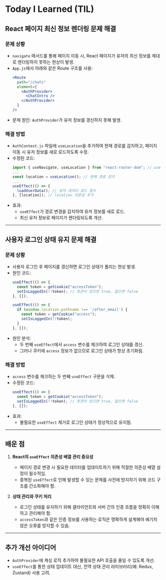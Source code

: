 # Today I Learned (TIL)

## **React 페이지 최신 정보 렌더링 문제 해결**
### 문제 상황
- `navigate` 메서드를 통해 페이지 이동 시, React 페이지가 유저의 최신 정보를 제대로 렌더링하지 못하는 현상이 발생.
- `App.js`에서 아래와 같은 Route 구조를 사용:
  ```jsx
  <Route
    path="/chats"
    element={
      <AuthProvider>
        <ChatIntro />
      </AuthProvider>
    }
  />
  ```
- 문제 원인: `AuthProvider`가 유저 정보를 갱신하지 못해 발생.

### 해결 방법
- `AuthContext.js` 파일에 `useLocation`을 추가하여 현재 경로를 감지하고, 페이지 이동 시 유저 정보를 새로 로드하도록 수정.
- 수정된 코드:
  ```javascript
  import { useNavigate, useLocation } from "react-router-dom"; // useLocation 추가
  ...
  const location = useLocation(); // 현재 경로 감지
  ...
  useEffect(() => {
    loadUserData(); // 유저 데이터 로드 함수
  }, [location]); // location 의존성 추가
  ```
- 효과:
  - `useEffect`가 경로 변경을 감지하여 유저 정보를 새로 로드.
  - 최신 유저 정보로 페이지가 렌더링되도록 개선.

---

## **사용자 로그인 상태 유지 문제 해결**
### 문제 상황
- 사용자 로그인 후 페이지를 갱신하면 로그인 상태가 풀리는 현상 발생.
- 원인 코드:
  ```javascript
  useEffect(() => {
    const token = getCookie("accessToken");
    setIsLoggedIn(!!token); // 토큰이 있으면 true, 없으면 false
  }, []);

  useEffect(() => {
    if (window.location.pathname !== '/after_email') {
      const token = getCookie("access");
      setIsLoggedIn(!!token);
    }
  }, []);
  ```
- 원인 분석:
  - 두 번째 `useEffect`에서 `access` 변수를 체크하여 로그인 상태를 갱신.
  - 그러나 쿠키에 `access` 정보가 없으므로 로그인 상태가 항상 초기화됨.

### 해결 방법
- `access` 변수를 체크하는 두 번째 `useEffect` 구문을 삭제.
- 수정된 코드:
  ```javascript
  useEffect(() => {
    const token = getCookie("accessToken");
    setIsLoggedIn(!!token); // 토큰이 있으면 true, 없으면 false
  }, []);
  ```
- 효과:
  - 불필요한 `useEffect` 제거로 로그인 상태가 정상적으로 유지됨.

---

## **배운 점**
1. **React의 `useEffect` 의존성 배열 관리 중요성**
   - 페이지 경로 변경 시 필요한 데이터를 업데이트하기 위해 적절한 의존성 배열 설정이 필수적임.
   - 중복된 `useEffect`로 인해 발생할 수 있는 문제를 사전에 방지하기 위해 코드 구조를 간소화해야 함.

2. **상태 관리와 쿠키 처리**
   - 로그인 상태를 유지하기 위해 클라이언트와 서버 간의 인증 흐름을 정확히 이해하고 관리해야 함.
   - `accessToken`과 같은 인증 정보를 사용하는 로직은 명확하게 설계해야 예기치 않은 오류를 방지할 수 있음.

---

## **추가 개선 아이디어**
- `AuthProvider`에 캐싱 로직 추가하여 불필요한 API 호출을 줄일 수 있도록 개선.
- `useEffect`를 통한 상태 업데이트 대신, 전역 상태 관리 라이브러리(예: Redux, Zustand) 사용 고려.